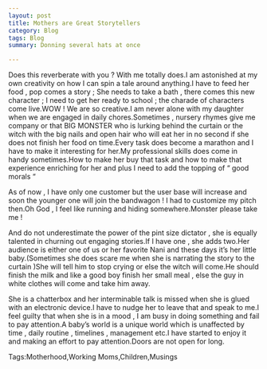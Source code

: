 ```yaml
---
layout: post
title: Mothers are Great Storytellers
category: Blog
tags: Blog
summary: Donning several hats at once

---
```


Does this reverberate with you ? With me totally does.I am astonished at my own creativity on how I can spin a tale around anything.I have to feed her food , pop comes a story ; She needs to take a bath , there comes this new character ; I need to get her ready to school ; the charade of characters come live.WOW ! We are so creative.I am never alone with my daughter when we are engaged in daily chores.Sometimes , nursery rhymes give me company or that BIG MONSTER who is lurking behind the curtain or the witch with the big nails and open hair who will eat her in no second if she does not finish her food on time.Every task does become a marathon and I have to make it interesting for her.My professional skills does come in handy sometimes.How to make her buy that task and how to make that experience enriching for her and plus I need to add the topping of “ good morals “

As of now , I have only one customer but the user base will increase and soon the younger one will join the bandwagon ! I had to customize my pitch then.Oh God , I feel like running and hiding somewhere.Monster please take me !

And do not underestimate the power of the pint size dictator , she is equally talented in churning out engaging stories.If I have one , she adds two.Her audience is either one of us or her favorite Nani and these days it’s her little baby.(Sometimes she does scare me when she is narrating the story to the curtain )She will tell him to stop crying or else the witch will come.He should finish the milk and like a good boy finish her small meal , else the guy in white clothes will come and take him away.

She is a chatterbox and her interminable talk is missed when she is glued with an electronic device.I have to nudge her to leave that and speak to me.I feel guilty that when she is in a mood , I am busy in doing something and fail to pay attention.A baby’s world is a unique world which is unaffected by time , daily routine , timelines , management etc.I have started to enjoy it and making an effort to pay attention.Doors are not open for long.

Tags:Motherhood,Working Moms,Children,Musings
